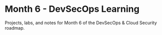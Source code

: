 # Month 6 - DevSecOps Learning
Projects, labs, and notes for Month 6 of the DevSecOps & Cloud Security roadmap.
